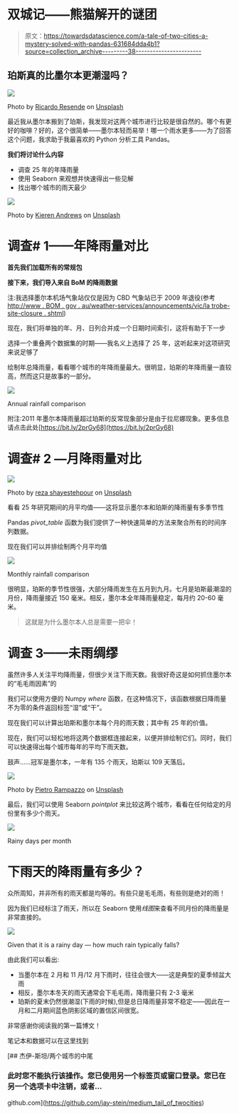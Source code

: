 # 双城记——熊猫解开的谜团

> 原文：<https://towardsdatascience.com/a-tale-of-two-cities-a-mystery-solved-with-pandas-631684dda4b1?source=collection_archive---------38----------------------->

## 珀斯真的比墨尔本更潮湿吗？

![](img/a01fce6a775b4c9c1b6bc5a46cfbbcba.png)

Photo by [Ricardo Resende](https://unsplash.com/@rresenden?utm_source=medium&utm_medium=referral) on [Unsplash](https://unsplash.com?utm_source=medium&utm_medium=referral)

最近我从墨尔本搬到了珀斯，我发现对这两个城市进行比较是很自然的。哪个有更好的咖啡？好的，这个很简单——墨尔本轻而易举！哪一个雨水更多——为了回答这个问题，我求助于我最喜欢的 Python 分析工具 Pandas。

**我们将讨论什么内容**

*   调查 25 年的年降雨量
*   使用 Seaborn 来观想并快速得出一些见解
*   找出哪个城市的雨天最少

![](img/d68de51e26e1db5b53f975bb2656936c.png)

Photo by [Kieren Andrews](https://unsplash.com/@keekkja?utm_source=medium&utm_medium=referral) on [Unsplash](https://unsplash.com?utm_source=medium&utm_medium=referral)

# 调查# 1——年降雨量对比

**首先我们加载所有的常规包**

**接下来，我们导入来自 BoM 的降雨数据**

注:我选择墨尔本机场气象站仅仅是因为 CBD 气象站已于 2009 年退役(参考[http://www . BOM . gov . au/weather-services/announcements/vic/la trobe-site-closure . shtml](http://www.bom.gov.au/weather-services/announcements/vic/latrobe-site-closure.shtml))

现在，我们将单独的年、月、日列合并成一个日期时间索引，这将有助于下一步

选择一个重叠两个数据集的时期——我名义上选择了 25 年，这听起来对这项研究来说足够了

绘制年总降雨量，看看哪个城市的年降雨量最大。很明显，珀斯的年降雨量一直较高，然而这只是故事的一部分。

![](img/b0a31b747c5e25d30612d5b0d10d466c.png)

Annual rainfall comparison

附注:2011 年墨尔本降雨量超过珀斯的反常现象部分是由于拉尼娜现象。更多信息请点击此处[https://bit.ly/2prGy68](https://bit.ly/2prGy68)

# 调查# 2 —月降雨量对比

![](img/b6225c1a707a9e6042746ce8fd4cae1b.png)

Photo by [reza shayestehpour](https://unsplash.com/@r_shayesrehpour?utm_source=medium&utm_medium=referral) on [Unsplash](https://unsplash.com?utm_source=medium&utm_medium=referral)

看看 25 年研究期间的月平均值——这将显示墨尔本和珀斯的降雨量有多季节性

Pandas *pivot_table* 函数为我们提供了一种快速简单的方法来聚合所有的时间序列数据。

现在我们可以并排绘制两个月平均值

![](img/750f111924f98df34b0c9db5e9ba0d9e.png)

Monthly rainfall comparison

很明显，珀斯的季节性很强，大部分降雨发生在五月到九月。七月是珀斯最潮湿的月份，降雨量接近 150 毫米。相反，墨尔本全年降雨量稳定，每月约 20-60 毫米。

> 这就是为什么墨尔本人总是需要一把伞！

# 调查 3——未雨绸缪

虽然许多人关注平均降雨量，但很少关注下雨天数。我很好奇这是如何抓住墨尔本的“毛毛雨因素”的

我们可以使用方便的 Numpy *where* 函数，在这种情况下，该函数根据日降雨量不为零的条件返回标签“湿”或“干”。

现在我们可以计算出珀斯和墨尔本每个月的雨天数；其中有 25 年的价值。

现在，我们可以轻松地将这两个数据框连接起来，以便并排绘制它们。同时，我们可以快速得出每个城市每年的平均下雨天数。

鼓声……冠军是墨尔本，一年有 135 个雨天，珀斯以 109 天落后。

![](img/29fb369680fac1f23e83901cb869a5f6.png)

Photo by [Pietro Rampazzo](https://unsplash.com/@peterampazzo?utm_source=medium&utm_medium=referral) on [Unsplash](https://unsplash.com?utm_source=medium&utm_medium=referral)

最后，我们可以使用 Seaborn *pointplot* 来比较这两个城市，看看在任何给定的月份里有多少个雨天。

![](img/034cfd6f272fbba8053acc1dfe59a0fe.png)

Rainy days per month

# **下雨天的降雨量有多少？**

众所周知，并非所有的雨天都是均等的。有些只是毛毛雨，有些则是绝对的雨！

因为我们已经标注了雨天，所以在 Seaborn 使用*线图*来查看不同月份的降雨量是非常直接的。

![](img/98deb39e916e38aae22565a1cfd8f7a0.png)

Given that it is a rainy day — how much rain typically falls?

由此我们可以看出:

*   当墨尔本在 2 月和 11 月/12 月下雨时，往往会很大——这是典型的夏季倾盆大雨
*   相反，墨尔本冬天的雨天通常会下毛毛雨，降雨量只有 2-3 毫米
*   珀斯的夏末仍然很潮湿(下雨的时候),但是总日降雨量非常不稳定——因此在一月和二月期间蓝色阴影区域的置信区间很宽。

非常感谢你阅读我的第一篇博文！

笔记本和数据可以在这里找到

[](https://github.com/jay-stein/medium_tail_of_twocities) [## 杰伊-斯坦/两个城市的中尾

### 此时您不能执行该操作。您已使用另一个标签页或窗口登录。您已在另一个选项卡中注销，或者…

github.com](https://github.com/jay-stein/medium_tail_of_twocities)